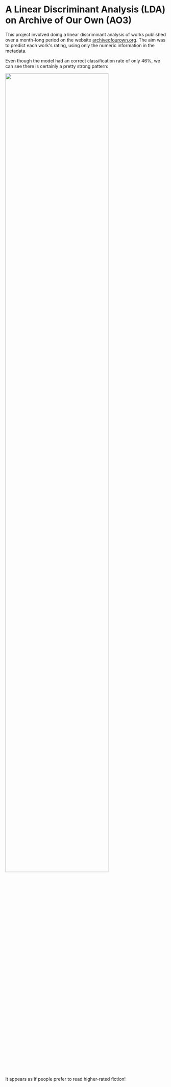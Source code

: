 # A Linear Discriminant Analysis (LDA) on Archive of Our Own (AO3)
This project involved doing a linear discriminant analysis of works published over a month-long period on the website [archiveofourown.org](archiveofourown.org). The aim was to predict each work's rating, using only the numeric information in the metadata.

Even though the model had an correct classification rate of only 46%, we can see there is certainly a pretty strong pattern:

<img src="https://user-images.githubusercontent.com/79116113/214755501-8d2c0480-190b-4e79-97af-7ae84f1d0e67.png" width="80%">

It appears as if people prefer to read higher-rated fiction!

